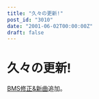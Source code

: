 ```yaml
---
title: "久々の更新!"
post_id: "3010"
date: "2001-06-02T00:00:00Z"
draft: false
---
```


# 久々の更新!

[BMS修正&新曲](/tag/bms)追加。
